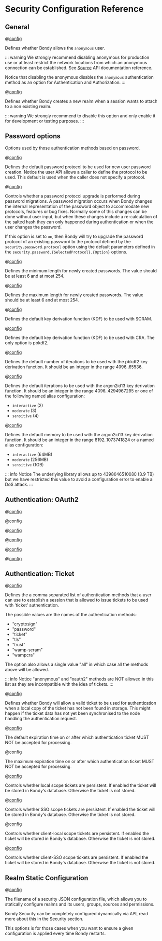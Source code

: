 # Security Configuration Reference

## General

@[config](security.allow_anonymous_user,on|off,on,v0.8.8)

Defines whether Bondy allows the `anonymous` user.

::: warning
We strongly recommend disabling anonymous for production use or at least restrict the network locations from which an anonymous connection can be established. See [Source](/reference/wamp_api/source) API documentation reference.

Notice that disabling the anonymous disables the `anonymous` authentication method as an option for Authentication and Authorization.
:::

@[config](security.automatically_create_realms,on|off,off,v0.8.8)

Defines whether Bondy creates a new realm when a session wants to attach to a non existing realm.

::: warning
We strongly recommend to disable this option and only enable it for development or testing purposes.
:::


## Password options

Options used by those authentication methods based on password.

@[config](security.password.protocol,cra|scram,cra,v0.9.0)

Defines the default password protocol to be used for new user password
creation. Notice the user API allows a caller to define the protocol to be
used. This default is used when the caller does not specify a protocol.



@[config](security.password.protocol.upgrade.enabled,on|off,off,v0.9.0)

Controls whether a password protocol upgrade is performed during
password migrations. A password migration occurs when Bondy changes the
internal representation of the password object to accommodate new protocols,
features or bug fixes. Normally some of this changes can be done without
user input, but when these changes include a re-calculation of the salted
hash they can only happened during authentication or when the user changes
the password.

If this option is set to `on`, then Bondy will try to upgrade the password
protocol of an existing password to the protocol defined by the
`security.password.protocol` option using the default parameters defined in
the `security.password.{SelectedProtocol}.{Option}` options.


@[config](security.password.min_length,6..254,6,v0.9.0)

Defines the minimum length for newly created passwords. The value
should be at least 6 and at most 254.


@[config](security.password.max_length,6..254,6,v0.9.0)

Defines the maximum length for newly created passwords. The value should be at least 6 and at most 254.


@[config](security.password.scram.kdf,pbkdf2|argon2id13,pbkdf2,v0.9.0)

Defines the default key derivation function (KDF) to be used with SCRAM.


@[config](security.password.cra.kdf,pbkdf2,pbkdf2,v0.9.0)

Defines the default key derivation function (KDF) to be used with CRA. The only option is pbkdf2.


@[config](security.password.pbkdf2.iterations,4096..65536,1000,v0.9.0)

Defines the default number of iterations to be used with the pbkdf2 key
derivation function. It should be an integer in the range 4096..65536.

@[config](security.password.argon2id13.iterations,alias|4096..4294967295,moderate,v0.9.0)

Defines the default iterations to be used with the argon2id13 key
derivation function. It should be an integer in the range 4096..4294967295
or one of the following named alias configuration:
- `interactive` (2)
- `moderate` (3)
- `sensitive` (4)


@[config](security.password.argon2id13.memory,alias|8192..1073741824,interactive,v0.9.0)

Defines the default memory to be used with the argon2id13 key
derivation function. It should be an integer in the range 8192..1073741824
or a named alias configuration:
- `interactive` (64MB)
- `moderate` (256MB)
- `sensitive` (1GB)

::: info Notice
The underlying library allows up to 4398046510080 (3.9 TB)
but we have restricted this value to avoid a configuration error to enable a
DoS attack.
:::


## Authentication: OAuth2

@[config](oauth2.client_credentials_grant.duration)

@[config](oauth2.code_grant.duration)

@[config](oauth2.config_file)

@[config](oauth2.password_grant.duration)

@[config](oauth2.refresh_token.duration)

@[config](oauth2.refresh_token.length)



## Authentication: Ticket

@[config](security.ticket.authmethods,enum,all,v0.9.0)

Defines the a comma separated list of authentication methods that a
user can use to establish a session that is allowed to issue tickets to be
used with 'ticket' authentication.

The possible values are the names of the authentication methods:
- "cryptosign"
- "password"
- "ticket"
- "tls"
- "trust"
- "wamp-scram"
- "wampcra"

The option also allows a single value "all" in which case all the methods
above will be allowed.

::: info Notice
"anonymous" and "oauth2" methods are NOT allowed in this list as
they are incompatible with the idea of tickets.
:::

@[config](security.ticket.allow_not_found,on|off,on,v0.9.0)

Defines whether Bondy will allow a valid ticket to be used for
authentication when a local copy of the ticket has not been found in
storage. This might happen if the ticket data has not yet been synchronised
to the node handling the authentication request.


@[config](security.ticket.expiry_time,time_duration_units,30d,v0.9.0)

The default expiration time on or after which authentication ticket
MUST NOT be accepted for processing.


@[config](security.ticket.max_expiry_time,time_duration_units,30d,v0.9.0)

The maximum expiration time on or after which authentication ticket
MUST NOT be accepted for processing.

@[config](security.ticket.scope.local.persistence,on|off,on,v0.9.0)

Controls whether local scope tickets are persistent. If enabled the
ticket will be stored in Bondy's database. Otherwise the ticket is not
stored.

@[config](security.ticket.scope.sso.persistence,on|off,on,v0.9.0)

Controls whether SSO scope tickets are persistent. If enabled the
ticket will be stored in Bondy's database. Otherwise the ticket is not
stored.

@[config](security.ticket.scope.client_local.persistence,on|off,on,v0.9.0)

Controls whether client-local scope tickets are persistent. If enabled
the ticket will be stored in Bondy's database. Otherwise the ticket is not
stored.

@[config](security.ticket.scope.client_sso.persistence,on|off,on,v0.9.0)

Controls whether client-SSO scope tickets are persistent. If enabled the
ticket will be stored in Bondy's database. Otherwise the ticket is not
stored.

## Realm Static Configuration

@[config](security.config_file,path,'&#123;&#123;platform_etc_dir&#125;&#125;/security_config.json',v0.8.8)

The filename of a security JSON configuration file, which allows you to statically configure realms and its users, groups, sources and permissions.

Bondy Security can be completely configured dynamically via API, read more about this in the Security section.

This options is for those cases when you want to ensure a given configuration is applied every time Bondy restarts.







